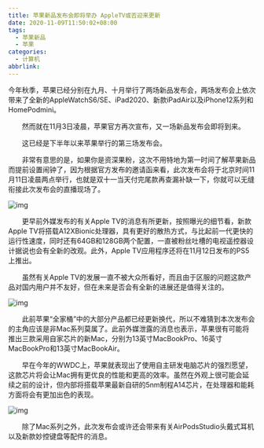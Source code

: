```yaml
---
title: 苹果新品发布会即将举办 AppleTV或否迎来更新
date: 2020-11-09T11:50:02+08:00
tags:
  - 苹果新品
  - 苹果
categories:
  - 计算机
abbrlink:
---
```


今年秋季，苹果已经分别在九月、十月举行了两场新品发布会，两场发布会上依次带来了全新的AppleWatchS6/SE、iPad2020、新款iPadAir以及iPhone12系列和HomePodmini。

　　然而就在11月3日凌晨，苹果官方再次宣布，又一场新品发布会即将到来。

　　这已经是下半年以来苹果举行的第三场发布会。

　　非常有意思的是，如果你是资深果粉，这次不用特地为第一时间了解苹果新品而提前设置闹钟了，因为根据官方发布的邀请函来看，此次发布会将于北京时间11月11日凌晨两点举行，也就是双十一当天付完尾款再查漏补缺一下，你就可以无缝衔接此次发布会的直播现场了。

![img](https://cdn.jsdelivr.net/gh/yakeing/Documentation@main/Hexo/images/d91e-kcieywa1155060.jpg)

　　更早前外媒发布的有关Apple TV的消息有所更新，按照曝光的细节看，新款Apple TV将搭载A12XBionic处理器，具有更好的散热方式，与比起前一代更快的运行性速度，同时还有64GB和128GB两个配置，一直被粉丝吐槽的电视遥控器设计据说也会有全新的改观。此外，Apple TV应用程序还将在11月12日发布的PS5上推出。

　　虽然有关Apple TV的发展一直不被大众所看好，而且由于区服的问题这款产品对国内用户并不友好，但在未来是否会有全新的进展还是值得关注的。

![img](https://cdn.jsdelivr.net/gh/yakeing/Documentation@main/Hexo/images/c4dd-kcieywa1155053.jpg)

　　此前苹果“全家桶”中的大部分产品都已经更新换代，所以不难猜到本次发布会的主角应该是非Mac系列莫属了。此前外媒泄露的消息也表示，苹果很有可能将推出三款采用自家芯片的新Mac，分别为13英寸MacBookPro、16英寸MacBookPro和13英寸MacBookAir。

　　早在今年的WWDC上，苹果就表现出了使用自主研发电脑芯片的强烈愿望，这款芯片将会让Mac拥有更优良的性能和更高的效率。虽然在外观上很可能会延续之前的设计，但内部将搭载苹果最新自研的5nm制程A14芯片，在处理器和能耗方面将会有更加出色的表现。

![img](https://cdn.jsdelivr.net/gh/yakeing/Documentation@main/Hexo/images/c2e5-kcieywa1155092.jpg)

　　除了Mac系列之外，此次发布会或许还会带来有关AirPodsStudio头戴式耳机以及新款妙控键盘等配件的消息。